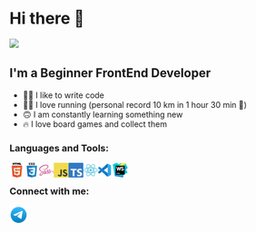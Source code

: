 # Hi there 👋

![](https://komarev.com/ghpvc/?username=klevoDev)


## I'm a Beginner FrontEnd Developer
- 👨‍💻 I like to write code
- 🏃‍♂️ I love running (personal record 10 km in 1 hour 30 min 🐌)
- 🙃 I am constantly learning something new
- 🔥 I love board games and collect them


### Languages and Tools:

<img align="left" alt="HTML5" width="26px" src="https://raw.githubusercontent.com/github/explore/80688e429a7d4ef2fca1e82350fe8e3517d3494d/topics/html/html.png" />
<img align="left" alt="CSS3" width="26px" src="https://raw.githubusercontent.com/github/explore/80688e429a7d4ef2fca1e82350fe8e3517d3494d/topics/css/css.png" />
<img align="left" alt="Sass" width="26px" src="https://raw.githubusercontent.com/github/explore/80688e429a7d4ef2fca1e82350fe8e3517d3494d/topics/sass/sass.png" />
<img align="left" alt="JavaScript" width="26px" src="https://raw.githubusercontent.com/github/explore/80688e429a7d4ef2fca1e82350fe8e3517d3494d/topics/javascript/javascript.png"/>

<img align="left" alt="JavaScript" width="26px" src="./image/ts.png"/>

<img align="left" alt="JavaScript" width="26px" src="./image/react.png"/>

<img align="left" alt="JavaScript" width="26px" src="./image/vs_code.png"/>

<img align="left" alt="JavaScript" width="26px" src="./image/jb_webstorm.png"/>






<br />

### Connect with me:

[![link](./image/telegram.png)](https://t.me/romcha1)
